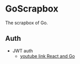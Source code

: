 # GoScrapbox
The scrapbox of Go.


## Auth
- JWT auth
  - [youtube link React and Go](https://www.youtube.com/watch?v=d4Y2DkKbxM0)
